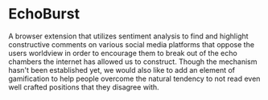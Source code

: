 # EchoBurst
A browser extension that utilizes sentiment analysis to find and highlight constructive comments on various social media platforms that oppose the users worldview in order to encourage them to break out of the echo chambers the internet has allowed us to construct. Though the mechanism hasn't been established yet, we would also like to add an element of gamification to help people overcome the natural tendency to not read even well crafted positions that they disagree with.
